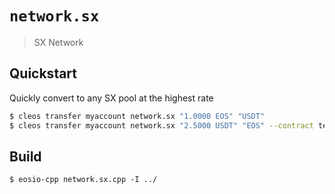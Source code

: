 # `network.sx`

> SX Network

## Quickstart

Quickly convert to any SX pool at the highest rate

```bash
$ cleos transfer myaccount network.sx "1.0000 EOS" "USDT"
$ cleos transfer myaccount network.sx "2.5000 USDT" "EOS" --contract tethertether
```

## Build

```
$ eosio-cpp network.sx.cpp -I ../
```